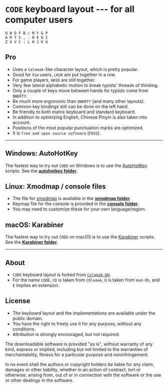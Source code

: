 `CODE` keyboard layout --- for all computer users
=================================================

```
Q W D F B / M Y G P
A R T S , . N E O I
Z X V C ; L H J K U
```

## Pro

- Uses a `Colemak`-like character layout, which is pretty popular.
- Good for `Vim` users, `LHJK` are put together in a row.
- For game players, `WASD` are still together.
- Very few lateral alphabetic motion to break typists' threads of thinking.
- Only a couple of keys move between hands for typists come from `QWERTY`.
- Be much more ergonomic than `QWERTY` (and many other layouts).
- Common key bindings still can be done on the left hand.
- Be friendly to both matrix keyboard and standard keyboard.
- In addition to optimizing English, Chinese Pinyin is also taken into account.
- Positions of the most popular punctuation marks are optimized.
- It is `free and open source software` (`FOSS`).

------

## Windows: AutoHotKey

The fastest way to try out `CODE` on Windows is to use the [AutoHotKey](https://autohotkey.com/) scripts.
See the [**autohotkey folder**](autohotkey/).

## Linux: Xmodmap / console files

- The file for [xmodmap](http://www.x.org/archive/X11R6.8.2/doc/xmodmap.1.html) is available in the [**xmodmap folder**](xmodmap/).
- Keymap file for the console is provided in the [**console folder**](console/).
- You may need to customize these for your own language/region.

## macOS: Karabiner
The fastest way to try out `CODE` on macOS is to use the [Karabiner](https://pqrs.org/osx/karabiner/) scripts.
See the [**Karabiner folder**](karabiner/).

------

## About
- `CODE` keyboard layout is forked from [`Colemak-DH`](http://colemakmods.github.io/mod-dh/).
- For the name `CODE`, `CO` is taken from `COlemak`, `D` is taken from `mod-Dh`, and `E` implies an extension.

## License

- The keyboard layout and the implementations are available under the public domain.
- You have the right to freely use it for any purpose, without any conditions.
- Attribution is strongly encouraged, but not required.

The downloadable software is provided "as is", without warranty of any kind, express or implied,
    including but not limited to the warranties of merchantability, fitness for a particular purpose and noninfringement.

In no event shall the authors or copyright holders be liable for any claim, damages or other liability,
    whether in an action of contract, tort or otherwise, arising from,
    out of or in connection with the software or the use or other dealings in the software.
